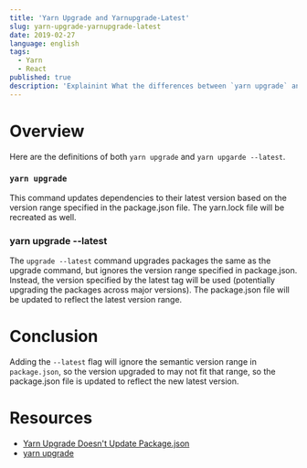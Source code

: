 ```yaml
---
title: 'Yarn Upgrade and Yarnupgrade-Latest'
slug: yarn-upgrade-yarnupgrade-latest
date: 2019-02-27
language: english
tags:
  - Yarn
  - React
published: true
description: 'Explainint What the differences between `yarn upgrade` and `yarn upgrade --latest` are. Incidentally, You can learn why yarn upgrade dose not update package.json.'
---
```


# Overview

Here are the definitions of both `yarn upgrade` and `yarn upgarde --latest`.

### `yarn upgrade`

This command updates dependencies to their latest version based on the version range specified in the package.json file. The yarn.lock file will be recreated as well.

### yarn upgrade --latest

The `upgrade --latest` command upgrades packages the same as the upgrade command, but ignores the version range specified in package.json. Instead, the version specified by the latest tag will be used (potentially upgrading the packages across major versions).
The package.json file will be updated to reflect the latest version range.

# Conclusion

Adding the `--latest` flag will ignore the semantic version range in `package.json`, so the version upgraded to may not fit that range, so the package.json file is updated to reflect the new latest version.

# Resources

- [Yarn Upgrade Doesn't Update Package.json](https://github.com/yarnpkg/yarn/issues/3266)
- [yarn upgrade](https://classic.yarnpkg.com/en/docs/cli/upgrade)
